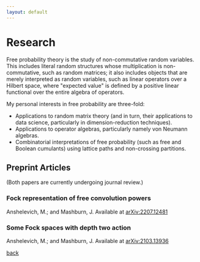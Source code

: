 ```yaml
---
layout: default
---
```


# Research

Free probability theory is the study of non-commutative random variables. This includes literal random structures whose multiplication is non-commutative, such as random matrices; it also includes objects that are merely interpreted as random variables, such as linear operators over a Hilbert space, where "expected value" is defined by a positive linear functional over the entire algebra of operators.

My personal interests in free probability are three-fold:

*    Applications to random matrix theory (and in turn, their applications to data science, particularly in dimension-reduction techniques).
*    Applications to operator algebras, particularly namely von Neumann algebras.
*    Combinatorial interpretations of free probability (such as free and Boolean cumulants) using lattice paths and non-crossing partitions.

## Preprint Articles

(Both papers are currently undergoing journal review.)

### Fock representation of free convolution powers
Anshelevich, M.; and Mashburn, J. Available at [arXiv:2207.12481](https://arxiv.org/abs/2207.12481)

### Some Fock spaces with depth two action
Anshelevich, M.; and Mashburn, J. Available at [arXiv:2103.13936](https://arxiv.org/abs/2103.13936)




[back](./)
